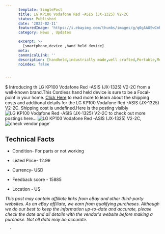 ```yaml
---
      template: SinglePost
      title: LG KP100 Vodafone Red -ASIS (JX-1325) V2-2C
      status: Published
      date: '2023-02-11'
      featuredImage: 'https://i.ebayimg.com/thumbs/images/g/q0gAAOSwCmhjtInk/s-l225.jpg'
      category: News , Updates

      excerpt: >-
        [smartphone,device ,hand held device]
      meta:
      canonicalLink: ''
      description: [handheld,industrially made,well crafted,Portable,Mobile,Compact,Convenient,Lightweight,Maneuverable,Man-portable,Miniature,Carriable,Hand-held,Light,Holdable,Transportable,Mobile device,Pocket-sized,On-the-go,Wireless,Cordless,Compact size,Convenient size, smartphone,device ,hand held device]
      noindex: false
      

---
```

$
      Introducing th LG KP100 Vodafone Red -ASIS (JX-1325) V2-2C from a well-known brand.This Cordless hand held device is sure to be a Focal-point in your home. [Click Here](https://www.ebay.com/itm/134397068895?hash=item1f4ab0865f%3Ag%3Aq0gAAOSwCmhjtInk&mkevt=1&mkcid=1&mkrid=711-53200-19255-0&campid=%253CePNCampaignId%253E&customid=%253CreferenceId%253E&toolid=10049) to read more to learn about the shipping costs and additional details for the LG KP100 Vodafone Red -ASIS (JX-1325) V2-2C. Shipping cost is undefined.Here is the posting visibly ![LG KP100 Vodafone Red -ASIS (JX-1325) V2-2C](https://i.ebayimg.com/thumbs/images/g/q0gAAOSwCmhjtInk/s-l225.jpg) to check out more postings here... ![LG KP100 Vodafone Red -ASIS (JX-1325) V2-2C](https://i.ebayimg.com/images/g/q0gAAOSwCmhjtInk/s-l1600.jpg), ![check vendor page](https://origin-galleryplus.ebayimg.com/ws/web/134397068895_2_0_1/225x225.jpg,https://origin-galleryplus.ebayimg.com/ws/web/134397068895_3_0_1/225x225.jpg)'

      

 ## Technical Facts 



     
      

 - Condition- For parts or not working 


      

 - Listed Price- 12.99 


      

 - Currency- USD 


      

 - Feedback score - 15885 


      

 - Location - US 


      
      

 *_This post may contain affiliate links from eBay and other third-party websites. As an eBay affiliate, we earn from qualifying purchases. Although we do our best to keep the information up-to-date and accurate, please check the date and all details with the vendor's website before making a purchase. Not all data may be accurate._*




      -
